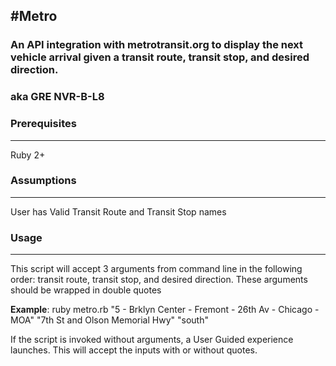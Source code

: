#Metro
----------
### An API integration with metrotransit.org to display the next vehicle arrival given a transit route, transit stop, and desired direction.

### aka GRE NVR-B-L8

### Prerequisites

----------
Ruby 2+


### Assumptions

----------
User has Valid Transit Route and Transit Stop names


### Usage

----------

This script will accept 3 arguments from command line in the following order: transit route, transit stop, and desired direction.  These arguments should be wrapped in double quotes

**Example**:  ruby metro.rb "5 - Brklyn Center - Fremont - 26th Av - Chicago - MOA" "7th St  and Olson Memorial Hwy" "south"

If the script is invoked without arguments, a User Guided experience launches.  This will accept the inputs with or without quotes.


